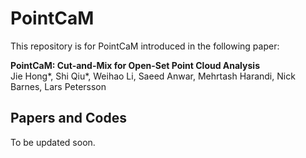 # PointCaM
This repository is for PointCaM introduced in the following paper:  

**PointCaM: Cut-and-Mix for Open-Set Point Cloud Analysis**  
Jie Hong*, Shi Qiu*, Weihao Li, Saeed Anwar, Mehrtash Harandi, Nick Barnes, Lars Petersson
## Papers and Codes
To be updated soon.
